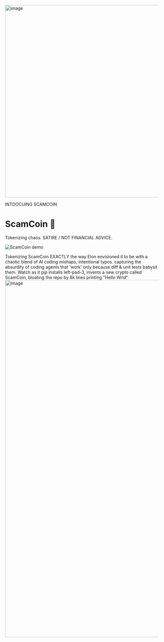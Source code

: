 <img width="630" height="629" alt="image" src="https://github.com/user-attachments/assets/7c9ef988-3118-434c-b7bf-964f1bf24992" />

INTDOCUING SCAMCOIN
# ScamCoin 💸

Tokenizing chaos. SATIRE / NOT FINANCIAL ADVICE.

![ScamCoin demo](https://jumpshare.com/s/fvXMHy4pGcx6fRS4UrAS)


Tokenizing ScamCoin EXACTLY the way Elon envisioned it to be with a chaotic blend of AI coding mishaps, intentional typos. capturing the absurdity of coding agents that 'work' only because diff &amp; unit tests babysit them. Watch as it pip installs left-pad-3, invents a new crypto called ScamCoin, bloating the repo by 8k lines printing "Hello Wrld".
<img width="784" height="1168" alt="image" src="https://github.com/user-attachments/assets/b533f9c2-249c-4671-b855-521b8b3a4894" />




